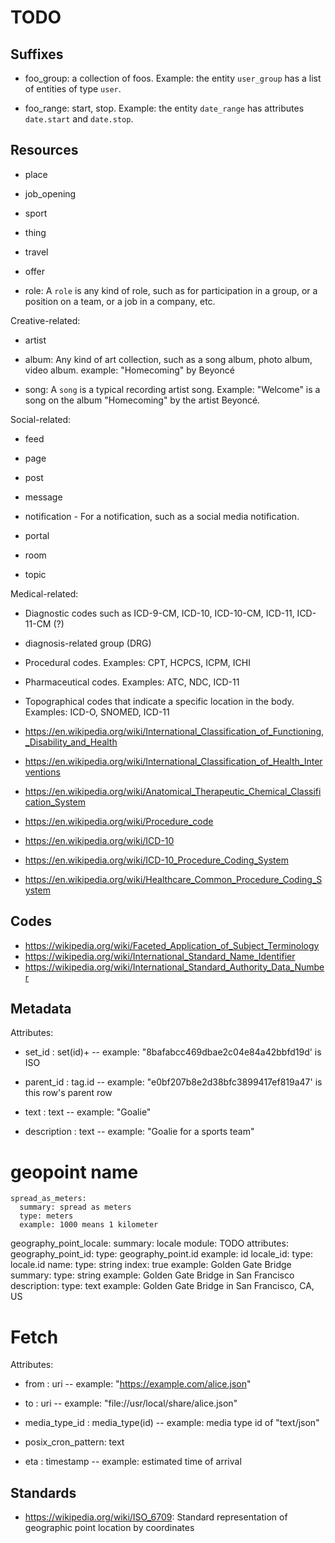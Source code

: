 # TODO

## Suffixes

* foo_group: a collection of foos. Example: the entity `user_group` has a list of entities of type `user`.

* foo_range: start, stop. Example: the entity `date_range` has attributes `date.start` and `date.stop`.

## Resources

* place

* job_opening

* sport

* thing

* travel

* offer

* role: A `role` is any kind of role, such as for participation in a group, or a position on a team, or a job in a company, etc.

Creative-related:

* artist

* album: Any kind of art collection, such as a song album, photo album, video album.
    example: "Homecoming" by Beyoncé

* song: A `song` is a typical recording artist song. Example: "Welcome" is a song on the album "Homecoming" by the artist Beyoncé.

Social-related:

* feed

* page

* post

* message

* notification - For a notification, such as a social media notification.

* portal

* room

* topic

Medical-related:

* Diagnostic codes such as ICD-9-CM, ICD-10, ICD-10-CM, ICD-11, ICD-11-CM (?)

* diagnosis-related group (DRG)

* Procedural codes. Examples: CPT, HCPCS, ICPM, ICHI

* Pharmaceutical codes. Examples: ATC, NDC, ICD-11
    
* Topographical codes that indicate a specific location in the body. Examples: ICD-O, SNOMED, ICD-11

* https://en.wikipedia.org/wiki/International_Classification_of_Functioning,_Disability_and_Health
  
* https://en.wikipedia.org/wiki/International_Classification_of_Health_Interventions

* https://en.wikipedia.org/wiki/Anatomical_Therapeutic_Chemical_Classification_System

* https://en.wikipedia.org/wiki/Procedure_code
  
* https://en.wikipedia.org/wiki/ICD-10

* https://en.wikipedia.org/wiki/ICD-10_Procedure_Coding_System

* https://en.wikipedia.org/wiki/Healthcare_Common_Procedure_Coding_System


## Codes

* https://wikipedia.org/wiki/Faceted_Application_of_Subject_Terminology
* https://wikipedia.org/wiki/International_Standard_Name_Identifier
* https://wikipedia.org/wiki/International_Standard_Authority_Data_Number

## Metadata

Attributes:

* set_id : set(id)+ -- example: "8bafabcc469dbae2c04e84a42bbfd19d' is ISO

* parent_id : tag.id -- example: "e0bf207b8e2d38bfc3899417ef819a47' is this row's parent row

* text : text -- example: "Goalie"

* description : text -- example: "Goalie for a sports team"

# geopoint name

    spread_as_meters:
      summary: spread as meters
      type: meters
      example: 1000 means 1 kilometer
geography_point_locale:
  summary: locale
  module: TODO
  attributes:
    geography_point_id:
      type: geography_point.id
      example: id
    locale_id:
      type: locale.id
    name:
      type: string
      index: true
      example: Golden Gate Bridge
    summary:
      type: string
      example: Golden Gate Bridge in San Francisco
    description:
      type: text
      example: Golden Gate Bridge in San Francisco, CA, US

# Fetch

Attributes:

* from : uri -- example: "https://example.com/alice.json"

* to : uri -- example: "file://usr/local/share/alice.json"

* media_type_id : media_type(id) -- example: media type id of "text/json"

* posix_cron_pattern:  text
  
* eta : timestamp -- example: estimated time of arrival

## Standards

* https://wikipedia.org/wiki/ISO_6709: Standard representation of geographic point location by coordinates